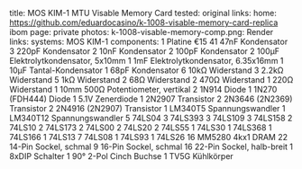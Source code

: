 title: MOS KIM-1 MTU Visable Memory Card
tested: original
links:
    home: https://github.com/eduardocasino/k-1008-visable-memory-card-replica
    ibom
page: private
photos:
    k-1008-visable-memory-comp.png: Render
links:
systems:
    MOS KIM-1
components:
    1 Platine €15
    41 47nF Kondensator
    3 220pF Kondensator
    2 10nF Kondensator
    2 100pF Kondensator
    2 100µF Elektrolytkondensator, 5x10mm
    1 1mF Elektrolytkondensator, 6.35x16mm
    1 10µF Tantal-Kondensator
    1 68pF Kondensator
    6 10kΩ Widerstand
    3 2.2kΩ Widerstand
    5 1kΩ Widerstand
    2 68Ω Widerstand
    2 470Ω Widerstand
    1 220Ω Widerstand
    1 10mm 500Ω Potentiometer, vertikal
    2 1N914 Diode
    1 1N270 (FDH444) Diode
    1 5.1V Zenerdiode
    1 2N2907 Transistor
    2 2N3646 (2N2369) Transistor
    2 2N4916 (2N2907) Transistor
    1 LM340T5 Spannungswandler
    1 LM340T12 Spannungswandler
    5 74LS04
    3 74LS393
    3 74LS109
    3 74LS158
    2 74LS10
    2 74LS173
    2 74LS00
    2 74LS20
    2 74LS55
    1 74LS30
    1 74LS368
    1 74LS166
    1 74LS13
    7 74LS08
    1 74LS93
    1 74LS26
    16 MM5280 4kx1 DRAM
    22 14-Pin Sockel, schmal
    9 16-Pin Sockel, schmal
    16 22-Pin Sockel, halb-breit
    1 8xDIP Schalter
    1 90° 2-Pol Cinch Buchse
    1 TV5G Kühlkörper
